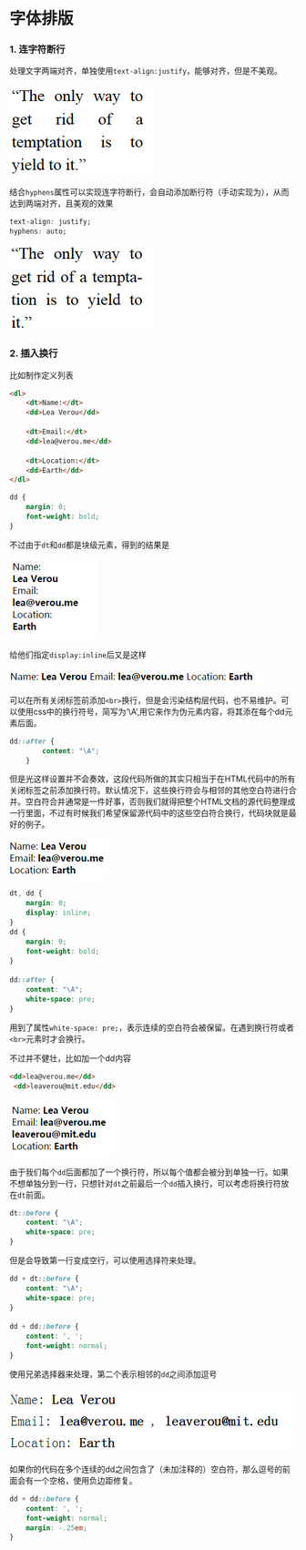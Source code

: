 # 字体排版

### 1. 连字符断行
处理文字两端对齐，单独使用`text-align:justify`，能够对齐，但是不美观。

![enter description here][1]

结合`hyphens`属性可以实现连字符断行，会自动添加断行符（手动实现为&shy;），从而达到两端对齐，且美观的效果

``` css
text-align: justify;
hyphens: auto;
```

![enter description here][2]

### 2. 插入换行
比如制作定义列表

``` html
<dl>
	<dt>Name:</dt>
	<dd>Lea Verou</dd>
	
	<dt>Email:</dt>
	<dd>lea@verou.me</dd>
	
	<dt>Location:</dt>
	<dd>Earth</dd>
</dl>
```

```css
dd {
	margin: 0;
	font-weight: bold;
}
```

不过由于`dt`和`dd`都是块级元素，得到的结果是

![enter description here][3]

给他们指定`display:inline`后又是这样

![enter description here][4]

可以在所有关闭标签</dd>前添加`<br>`换行，但是会污染结构层代码，也不易维护。可以使用css中的换行符号，简写为‘\A’,用它来作为伪元素内容，将其添在每个dd元素后面。

``` css
dd::after {
		content: "\A";
	}
```

但是光这样设置并不会奏效，这段代码所做的其实只相当于在HTML代码中的所有关闭标签</dd>之前添加换行符。默认情况下，这些换行符会与相邻的其他空白符进行合并。空白符合并通常是一件好事，否则我们就得把整个HTML文档的源代码整理成一行里面，不过有时候我们希望保留源代码中的这些空白符合换行，代码块就是最好的例子。

![enter description here][5]

``` css
dt, dd {
	margin: 0;
	display: inline;
}
dd {
	margin: 0;
	font-weight: bold;
}

dd::after {
	content: "\A";
	white-space: pre;
}
```
用到了属性`white-space: pre;`，表示连续的空白符会被保留。在遇到换行符或者`<br>`元素时才会换行。

不过并不健壮，比如加一个dd内容

``` html
<dd>lea@verou.me</dd>
 <dd>leaverou@mit.edu</dd>
```

![enter description here][6]

由于我们每个`dd`后面都加了一个换行符，所以每个值都会被分到单独一行。如果不想单独分到一行，只想针对`dt`之前最后一个`dd`插入换行，可以考虑将换行符放在`dt`前面。

``` css
dt::before {
	content: "\A";
	white-space: pre;
}
```

但是会导致第一行变成空行，可以使用选择符来处理。

``` css
dd + dt::before {
	content: "\A";
	white-space: pre;
}

dd + dd::before {
	content: ', ';
	font-weight: normal;
}
```
使用兄弟选择器来处理，第二个表示相邻的`dd`之间添加逗号

![enter description here][7]

如果你的代码在多个连续的dd之间包含了（未加注释的）空白符，那么逗号的前面会有一个空格，使用负边距修复。

``` css
dd + dd::before {
	content: ', ';
	font-weight: normal;
	margin: -.25em;
}
```



  [1]: ./images/01-1.png "01-1.png"
  [2]: ./images/01-2.png "01-2.png"
  [3]: ./images/02-1.png "02-1.png"
  [4]: ./images/02-2.png "02-2.png"
  [5]: ./images/02-3.png "02-3.png"
  [6]: ./images/02-4.png "02-4.png"
  [7]: ./images/02-5.png "02-5.png"